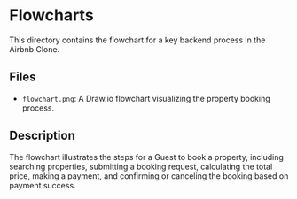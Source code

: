 # Flowcharts

This directory contains the flowchart for a key backend process in the Airbnb Clone.

## Files
- `flowchart.png`: A Draw.io flowchart visualizing the property booking process.

## Description
The flowchart illustrates the steps for a Guest to book a property, including searching properties, submitting a booking request, calculating the total price, making a payment, and confirming or canceling the booking based on payment success.